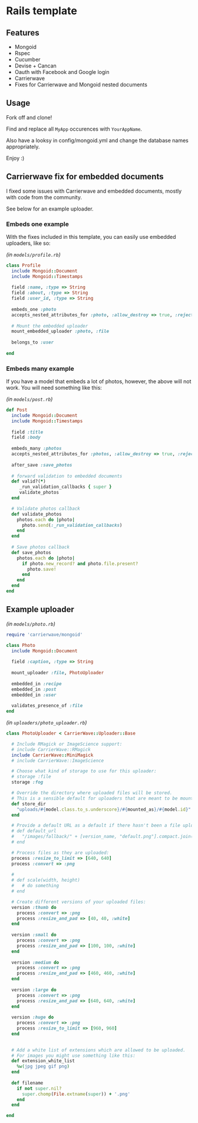 # Rails template

## Features

  * Mongoid
  * Rspec
  * Cucumber
  * Devise + Cancan
  * Oauth with Facebook and Google login
  * Carrierwave
  * Fixes for Carrierwave and Mongoid nested documents
  
## Usage

Fork off and clone! 

Find and replace all `MyApp` occurences with `YourAppName`.

Also have a looksy in config/mongoid.yml and change the database names appropriately.

Enjoy :)

## Carrierwave fix for embedded documents

I fixed some issues with Carrierwave and embedded documents, mostly with code from the community.

See below for an example uploader.

### Embeds one example

With the fixes included in this template, you can easily use embedded uploaders, like so:

_(in `models/profile.rb`)_

```ruby
class Profile
  include Mongoid::Document
  include Mongoid::Timestamps
  
  field :name, :type => String
  field :about, :type => String
  field :user_id, :type => String
  
  embeds_one :photo
  accepts_nested_attributes_for :photo, :allow_destroy => true, :reject_if => :all_blank
  
  # Mount the embedded uploader
  mount_embedded_uploader :photo, :file
  
  belongs_to :user
  
end
```

### Embeds many example

If you have a model that embeds a lot of photos, however, the above will not work. You will need something like this:

_(in `models/post.rb`)_

```ruby
def Post
  include Mongoid::Document
  include Mongoid::Timestamps
  
  field :title
  field :body
  
  embeds_many :photos
  accepts_nested_attributes_for :photos, :allow_destroy => true, :reject_if => proc { |attributes| attributes['file'].blank? }
  
  after_save :save_photos
  
  # forward validation to embedded documents
  def valid?(*)
     _run_validation_callbacks { super }
     validate_photos
  end

  # Validate photos callback
  def validate_photos
    photos.each do |photo|
      photo.send(:_run_validation_callbacks)
    end
  end
  
  # Save photos callback
  def save_photos
    photos.each do |photo|
      if photo.new_record? and photo.file.present?
        photo.save!
      end
    end
  end
end
```

## Example uploader

_(in `models/photo.rb`)_

```ruby
require 'carrierwave/mongoid'

class Photo
  include Mongoid::Document
  
  field :caption, :type => String
  
  mount_uploader :file, PhotoUploader
  
  embedded_in :recipe
  embedded_in :post
  embedded_in :user
  
  validates_presence_of :file
end
```

_(in `uploaders/photo_uploader.rb`)_

```ruby
class PhotoUploader < CarrierWave::Uploader::Base

  # Include RMagick or ImageScience support:
  # include CarrierWave::RMagick
  include CarrierWave::MiniMagick
  # include CarrierWave::ImageScience

  # Choose what kind of storage to use for this uploader:
  # storage :file
  storage :fog

  # Override the directory where uploaded files will be stored.
  # This is a sensible default for uploaders that are meant to be mounted:
  def store_dir
    "uploads/#{model.class.to_s.underscore}/#{mounted_as}/#{model.id}"
  end

  # Provide a default URL as a default if there hasn't been a file uploaded:
  # def default_url
  #   "/images/fallback/" + [version_name, "default.png"].compact.join('_')
  # end

  # Process files as they are uploaded:
  process :resize_to_limit => [640, 640]
  process :convert => :png
  
  #
  # def scale(width, height)
  #   # do something
  # end

  # Create different versions of your uploaded files:
  version :thumb do
    process :convert => :png 
    process :resize_and_pad => [40, 40, :white]
  end
  
  version :small do
    process :convert => :png 
    process :resize_and_pad => [100, 100, :white]
  end
  
  version :medium do
    process :convert => :png 
    process :resize_and_pad => [460, 460, :white]
  end
  
  version :large do
    process :convert => :png 
    process :resize_and_pad => [640, 640, :white]
  end
  
  version :huge do
    process :convert => :png 
    process :resize_to_limit => [960, 960]
  end
      

  # Add a white list of extensions which are allowed to be uploaded.
  # For images you might use something like this:
  def extension_white_list
    %w(jpg jpeg gif png)
  end
  
  def filename
    if not super.nil?
      super.chomp(File.extname(super)) + '.png'
    end
  end

end
```